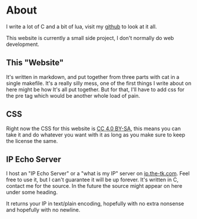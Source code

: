 About
=====

I write a lot of C and a bit of lua, visit my
[github](https://github.com/EliteTK/ "Github Page") to look at it all.

This website is currently a small side project, I don't normally do web
development.

This "Website"
--------------
It's written in markdown, and put together from three parts with cat in a
single makefile. It's a really silly mess, one of the first things I write
about on here might be how It's all put together. But for that, I'll have to
add css for the pre tag which would be another whole load of pain.

CSS
---
Right now the CSS for this website is [CC 4.0
BY-SA](http://creativecommons.org/licenses/by-sa/4.0/ "CC
Attribution-ShareAlike 4.0"), this means you can take it and do whatever you
want with it as long as you make sure to keep the license the same.

IP Echo Server
--------------
I host an "IP Echo Server" or a "what is my IP" server on
[ip.the-tk.com](http://ip.the-tk.com/).  Feel free to use it, but I can't
guarantee it will be up forever. It's written in C, contact me for the source.
In the future the source might appear on here under some heading.

It returns your IP in text/plain encoding, hopefully with no extra nonsense and
hopefully with no newline.
